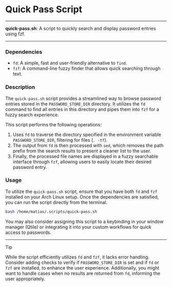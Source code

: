 # Quick Pass Script

---

**quick-pass.sh**: A script to quickly search and display password entries using fzf.

---

### Dependencies

- `fd`: A simple, fast and user-friendly alternative to `find`.
- `fzf`: A command-line fuzzy finder that allows quick searching through text.

### Description

The `quick-pass.sh` script provides a streamlined way to browse password entries stored in the `PASSWORD_STORE_DIR` directory. It utilizes the `fd` command to find all entries in this directory and pipes them into `fzf` for a fuzzy search experience.

This script performs the following operations:

1. Uses `fd` to traverse the directory specified in the environment variable `PASSWORD_STORE_DIR`, filtering for files (`. -tf`).
2. The output from `fd` is then processed with `sed`, which removes the path prefix from the search results to present a cleaner list to the user.
3. Finally, the processed file names are displayed in a fuzzy searchable interface through `fzf`, allowing users to easily locate their desired password entry.

### Usage

To utilize the `quick-pass.sh` script, ensure that you have both `fd` and `fzf` installed on your Arch Linux setup. Once the dependencies are satisfied, you can run the script directly from the terminal.

```bash
bash /home/matias/.scripts/quick-pass.sh
```

You may also consider assigning this script to a keybinding in your window manager (Qtile) or integrating it into your custom workflows for quick access to passwords.

---

> [!TIP] 
> While the script efficiently utilizes `fd` and `fzf`, it lacks error handling. Consider adding checks to verify if `PASSWORD_STORE_DIR` is set and if `fd` or `fzf` are installed, to enhance the user experience. Additionally, you might want to handle cases when no results are returned from `fd`, informing the user appropriately.
